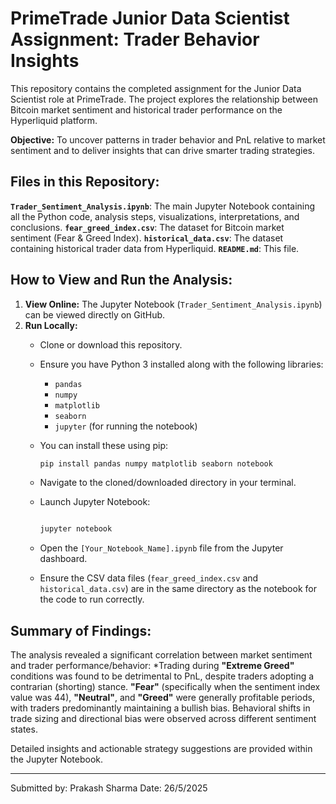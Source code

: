 # PrimeTrade Junior Data Scientist Assignment: Trader Behavior Insights

This repository contains the completed assignment for the Junior Data Scientist role at PrimeTrade. The project explores the relationship between Bitcoin market sentiment and historical trader performance on the Hyperliquid platform.

**Objective:** To uncover patterns in trader behavior and PnL relative to market sentiment and to deliver insights that can drive smarter trading strategies.

## Files in this Repository:

**`Trader_Sentiment_Analysis.ipynb`**: The main Jupyter Notebook containing all the Python code, analysis steps, visualizations, interpretations, and conclusions.
**`fear_greed_index.csv`**: The dataset for Bitcoin market sentiment (Fear & Greed Index).
**`historical_data.csv`**: The dataset containing historical trader data from Hyperliquid.
**`README.md`**: This file.

## How to View and Run the Analysis:

1. **View Online:** The Jupyter Notebook (`Trader_Sentiment_Analysis.ipynb`) can be viewed directly on GitHub.
2. **Run Locally:**
    * Clone or download this repository.
    * Ensure you have Python 3 installed along with the following libraries:
        * `pandas`
        * `numpy`
        * `matplotlib`
        * `seaborn`
        * `jupyter` (for running the notebook)
    * You can install these using pip:

        ```bash
        pip install pandas numpy matplotlib seaborn notebook
        ```

    * Navigate to the cloned/downloaded directory in your terminal.
    * Launch Jupyter Notebook:

        ```bash
    
        jupyter notebook
        ```

    * Open the `[Your_Notebook_Name].ipynb` file from the Jupyter dashboard.
    * Ensure the CSV data files (`fear_greed_index.csv` and `historical_data.csv`) are in the same directory as the notebook for the code to run correctly.

## Summary of Findings:

The analysis revealed a significant correlation between market sentiment and trader performance/behavior:
*Trading during **"Extreme Greed"** conditions was found to be detrimental to PnL, despite traders adopting a contrarian (shorting) stance.
**"Fear"** (specifically when the sentiment index value was 44), **"Neutral"**, and **"Greed"** were generally profitable periods, with traders predominantly maintaining a bullish bias.
Behavioral shifts in trade sizing and directional bias were observed across different sentiment states.

Detailed insights and actionable strategy suggestions are provided within the Jupyter Notebook.

---
Submitted by: Prakash Sharma
Date: 26/5/2025
